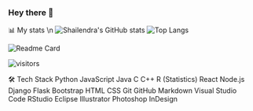 ### Hey there 👋

<!--
**shailendrabhargava93/shailendrabhargava93** is a ✨ _special_ ✨ repository because its `README.md` (this file) appears on your GitHub profile.

Here are some ideas to get you started:

- 🔭 I’m currently working on A Chat App
- 🌱 I’m currently learning about AWS Concepts
- 👯 I’m looking to collaborate on ...
- 🤔 I’m looking for help with ...
- 💬 Ask me about Angular
- 📫 How to reach me: ...
- 😄 Pronouns: ...
- ⚡ Fun fact: ...
-->

📊 My stats \n
![Shailendra's GitHub stats](https://github-readme-stats.vercel.app/api?username=shailendrabhargava93&show_icons=true&theme=radical) ![Top Langs](https://github-readme-stats.vercel.app/api/top-langs/?username=shailendrabhargava93)

![Readme Card](https://github-readme-stats.vercel.app/api/pin/?username=shailendrabhargava93&repo=shailendrabhargava93.github.io)

![visitors](https://visitor-badge.glitch.me/badge?page_id=shailendrabhargava93)

🛠  Tech Stack
Python  JavaScript  Java  C  C++  R (Statistics)
React  Node.js  Django  Flask  Bootstrap
HTML  CSS  Git  GitHub  Markdown
Visual Studio Code  RStudio  Eclipse
Illustrator  Photoshop  InDesign
